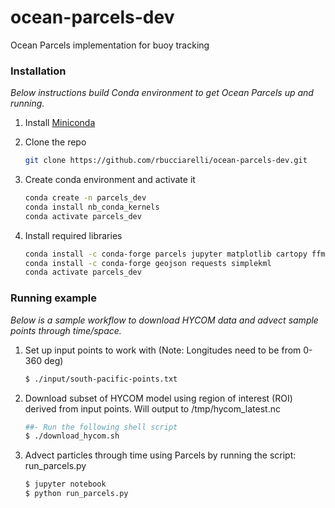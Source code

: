 # ocean-parcels-dev
Ocean Parcels implementation for buoy tracking

<!-- GETTING STARTED -->
### Installation

_Below instructions build Conda environment to get Ocean Parcels up and running._

1. Install [Miniconda](https://https://conda.io/docs/user-guide/install/)

2. Clone the repo
   ```sh
   git clone https://github.com/rbucciarelli/ocean-parcels-dev.git
   ```
3. Create conda environment and activate it
   ```sh
   conda create -n parcels_dev
   conda install nb_conda_kernels
   conda activate parcels_dev
   ```
4. Install required libraries
   ```sh
   conda install -c conda-forge parcels jupyter matplotlib cartopy ffmpeg numpy xarray pandas
   conda install -c conda-forge geojson requests simplekml
   conda activate parcels_dev
   ```


### Running example

_Below is a sample workflow to download HYCOM data and advect sample points through time/space._

1. Set up input points to work with (Note: Longitudes need to be from 0-360 deg)
   ```sh
   $ ./input/south-pacific-points.txt
   ```
2. Download subset of HYCOM model using region of interest (ROI) derived from input points. Will output to /tmp/hycom\_latest.nc
   ```sh
   ##- Run the following shell script
   $ ./download_hycom.sh
   ```

3. Advect particles through time using Parcels by running the script: run\_parcels.py
   ```sh
   $ jupyter notebook
   $ python run_parcels.py


   ```


